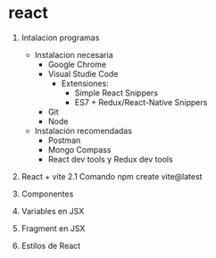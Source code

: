 # react
1. Intalacion programas
    - Instalacion necesaria
        - Google Chrome
        - Visual Studie Code
            - Extensiones:
                - Simple React Snippers 
                - ES7 + Redux/React-Native Snippers
        - Git
        - Node
    - Instalación recomendadas
        - Postman
        - Mongo Compass
        - React dev tools y Redux dev tools
        
2. React + vite
    2.1 Comando npm create vite@latest
3. Componentes
4. Variables en JSX
5. Fragment en JSX
6. Estilos de React